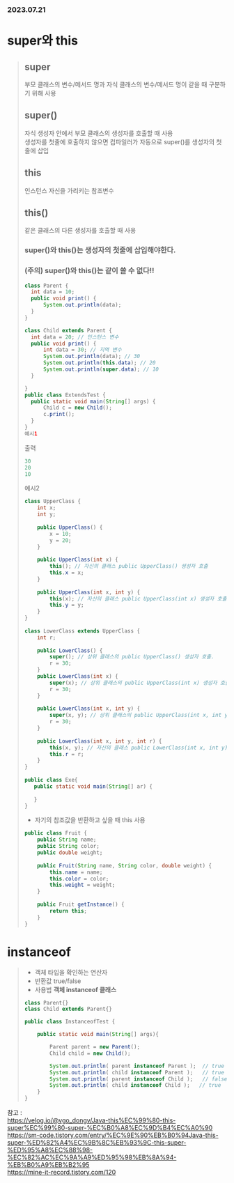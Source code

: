 ### 2023.07.21
# super와 this
> ## super
> 부모 클래스의 변수/메서드 명과 자식 클래스의 변수/메서드 명이 같을 때 구분하기 위해 사용
> ## super()
> 자식 생성자 안에서 부모 클래스의 생성자를 호출할 때 사용  
> 생성자를 첫줄에 호출하지 않으면 컴파일러가 자동으로 super()를 생성자의 첫줄에 삽입
> ## this
> 인스턴스 자신을 가리키는 참조변수
> ## this()
> 같은 클래스의 다른 생성자를 호출할 때 사용
> ### super()와 this()는 생성자의 첫줄에 삽입해야한다.
> ### (주의) super()와 this()는 같이 쓸 수 없다!!
> ```java
> class Parent {
> 	int data = 10;
> 	public void print() {
> 		System.out.println(data);
> 	}
> }
> 
> class Child extends Parent {
> 	int data = 20; // 인스턴스 변수
> 	public void print() {
> 		int data = 30; // 지역 변수
> 		System.out.println(data); // 30
> 		System.out.println(this.data); // 20
> 		System.out.println(super.data); // 10
> 	}
> 
> }
> public class ExtendsTest {
>   public static void main(String[] args) {
> 		Child c = new Child();
> 		c.print();
>   } 
> }
> 예시1
> ```
> 출력
> ```java
> 30
> 20
> 10
> ```
> 예시2
> ```java
> class UpperClass {
>     int x; 
>     int y;
>  
>     public UpperClass() {
>         x = 10;
>         y = 20;
>     }
>  
>     public UpperClass(int x) {
>         this(); // 자신의 클래스 public UpperClass() 생성자 호출
>         this.x = x;
>     }
>  
>     public UpperClass(int x, int y) {
>         this(x); // 자신의 클래스 public UpperClass(int x) 생성자 호출
>         this.y = y;
>     }
> }
>  
> class LowerClass extends UpperClass {
>     int r;
>  
>     public LowerClass() {
>         super(); // 상위 클래스의 public UpperClass() 생성자 호출.
>         r = 30;
>     }
>     public LowerClass(int x) {
>         super(x); // 상위 클래스의 public UpperClass(int x) 생성자 호출
>         r = 30;
>     }
>  
>     public LowerClass(int x, int y) {
>         super(x, y); // 상위 클래스의 public UpperClass(int x, int y) 호출
>         r = 30;
>     }
>  
>     public LowerClass(int x, int y, int r) {
>         this(x, y); // 자신의 클래스 public LowerClass(int x, int y) 호출
>         this.r = r;
>     }
> }
>  
> public class Exe{
>    public static void main(String[] ar) {
>  
>    }
> }
> ```
> - 자기의 참조값을 반환하고 싶을 때 this 사용
> ```java
> public class Fruit {
>     public String name;
>     public String color;
>     public double weight;
>          
>     public Fruit(String name, String color, double weight) {
>         this.name = name;
>         this.color = color;
>         this.weight = weight;
>     }
>          
>     public Fruit getInstance() {
>         return this;
>     }
> }
> ```
# instanceof
> - 객체 타입을 확인하는 연산자
> - 반환값 true/false
> - 사용법 **객체 instanceof 클래스**
> ```java
> class Parent{}
> class Child extends Parent{}
> 
> public class InstanceofTest {
> 
>     public static void main(String[] args){
> 
>         Parent parent = new Parent();
>         Child child = new Child();
> 
>         System.out.println( parent instanceof Parent );  // true
>         System.out.println( child instanceof Parent );   // true
>         System.out.println( parent instanceof Child );   // false
>         System.out.println( child instanceof Child );   // true
>     }
> }
> ```

참고 :  
https://velog.io/@vgo_dongv/Java-this%EC%99%80-this-super%EC%99%80-super-%EC%B0%A8%EC%9D%B4%EC%A0%90  
https://sm-code.tistory.com/entry/%EC%9E%90%EB%B0%94Java-this-super-%ED%82%A4%EC%9B%8C%EB%93%9C-this-super-%ED%95%A8%EC%88%98-%EC%82%AC%EC%9A%A9%ED%95%98%EB%8A%94-%EB%B0%A9%EB%B2%95  
https://mine-it-record.tistory.com/120
